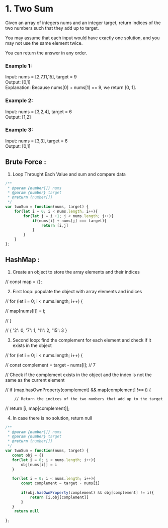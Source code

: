 # 1. Two Sum

Given an array of integers nums and an integer target, return indices of the two numbers such that they add up to target.

You may assume that each input would have exactly one solution, and you may not use the same element twice.

You can return the answer in any order.

### Example 1:

Input: nums = [2,7,11,15], target = 9<br/>
Output: [0,1]<br/>
Explanation: Because nums[0] + nums[1] == 9, we return [0, 1].<br/>

### Example 2:

Input: nums = [3,2,4], target = 6<br/>
Output: [1,2]<br/>

### Example 3:

Input: nums = [3,3], target = 6<br/>
Output: [0,1]<br/>


## Brute Force :

1. Loop Throught Each Value and sum and compare data

```js
/**
 * @param {number[]} nums
 * @param {number} target
 * @return {number[]}
 */
var twoSum = function(nums, target) {
    for(let i = 0; i < nums.length; i++){
        for(let j = i +1; j < nums.length; j++){
            if(nums[i] + nums[j] === target){
                return [i,j]
            }
        }
    }
};
```

## HashMap :

1. Create an object to store the array elements and their indices

//  const map = {};

2. First loop: populate the object with array elements and indices

// for (let i = 0; i < nums.length; i++) {

//        map[nums[i]] = i;

//    }

// { '2': 0, '7': 1, '11': 2, '15': 3 }

3. Second loop: find the complement for each element and check if it exists in the object

// for (let i = 0; i < nums.length; i++) {

//        const complement = target - nums[i]; // 7

 // Check if the complement exists in the object and the index is not the same as the current element

 // if (map.hasOwnProperty(complement) && map[complement] !== i) {

        // Return the indices of the two numbers that add up to the target

  //   return [i, map[complement]];   

4.  In case there is no solution, return null


```js
/**
 * @param {number[]} nums
 * @param {number} target
 * @return {number[]}
 */
var twoSum = function(nums, target) {
   const obj = {}
   for(let i = 0; i < nums.length; i++){
       obj[nums[i]] = i
   }
   
   for(let i = 0; i < nums.length; i++){
       const complement = target - nums[i]
       
       if(obj.hasOwnProperty(complement) && obj[complement] != i){
           return [i,obj[complement]]
       }
   }
    return null
    
};

```

